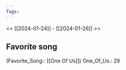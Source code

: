 ```yaml
---
Tags:
---
```

<< [[2024-01-24]] - [[2024-01-26]] >>
## Favorite song
(Favorite_Song:: [[One Of Us]]) 
One_Of_Us:: 29

